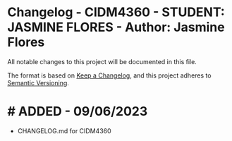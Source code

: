 # Changelog - CIDM4360 - STUDENT: JASMINE FLORES - Author: Jasmine Flores

All notable changes to this project will be documented in this file.

The format is based on [Keep a Changelog](https://keepachangelog.com/en/1.0.0/),
and this project adheres to [Semantic Versioning](https://semver.org/spec/v2.0.0.html).


# # ADDED - 09/06/2023
- CHANGELOG.md for CIDM4360

